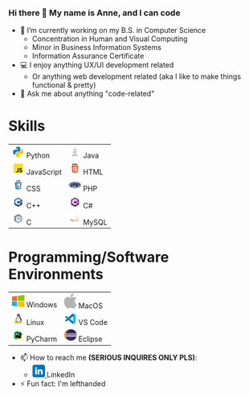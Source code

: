 ### Hi there 👋 My name is Anne, and I can code

- 🔭 I’m currently working on my B.S. in Computer Science
  - Concentration in Human and Visual Computing
  - Minor in Business Information Systems
  - Information Assurance Certificate
- 💻 I enjoy anything UX/UI development related
  - Or anything web development related (aka I like to make things functional & pretty)
- 💬 Ask me about anything "code-related"

# Skills

<table>
  <tr>
    <td><img src="https://github.com/AnneH20/AnneH20/blob/main/Images/python.svg" width="25"> Python</td>
    <td><img src="https://github.com/AnneH20/AnneH20/blob/main/Images/java.svg" width="25"> Java</td>
  </tr>
  <tr>
    <td><img src="https://github.com/AnneH20/AnneH20/blob/main/Images/javascript.svg" width="25"> JavaScript</td>
    <td><img src="https://github.com/AnneH20/AnneH20/blob/main/Images/html.svg" width="25"> HTML</td>
  </tr>
  <tr>
    <td><img src="https://github.com/AnneH20/AnneH20/blob/main/Images/css.svg" width="25"> CSS</td>
    <td><img src="https://github.com/AnneH20/AnneH20/blob/main/Images/php.png" width="25"> PHP</td>
  </tr>
  <tr>
    <td><img src="https://github.com/AnneH20/AnneH20/blob/main/Images/c%2B%2B.svg" width="25"> C++</td>
    <td><img src="https://github.com/AnneH20/AnneH20/blob/main/Images/c%23.svg" width="25"> C#</td>
  </tr>
  <tr>
    <td><img src="https://github.com/AnneH20/AnneH20/blob/main/Images/c.svg" width="25"> C</td>
    <td><img src="https://github.com/AnneH20/AnneH20/blob/main/Images/mysql.svg" width="25"> MySQL</td>
  </tr>
</table>


# Programming/Software Environments

<table>
  <tr>
    <td><img src="https://github.com/AnneH20/AnneH20/blob/main/Images/windows.png" width="25"> Windows</td>
    <td><img src="https://github.com/AnneH20/AnneH20/blob/main/Images/apple.png" width="25"> MacOS</td>
  </tr>
  <tr>
    <td><img src="https://github.com/AnneH20/AnneH20/blob/main/Images/linux.png" width="25"> Linux</td>
    <td><img src="https://github.com/AnneH20/AnneH20/blob/main/Images/vscode.svg" width="25"> VS Code</td>
  </tr>
  <tr>
    <td><img src="https://github.com/AnneH20/AnneH20/blob/main/Images/pycharm.svg" width="25"> PyCharm</td>
    <td><img src="https://github.com/AnneH20/AnneH20/blob/main/Images/eclipse.png" width="25"> Eclipse</td>
  </tr>
</table>

- 📫 How to reach me **(SERIOUS INQUIRES ONLY PLS)**:
    * <a href="https://www.linkedin.com/in/anne-h-501b9b260/"> <img src="https://github.com/AnneH20/AnneH20/blob/main/Images/linkedin.svg" width="25"/> </a> LinkedIn
- ⚡ Fun fact: I'm lefthanded

